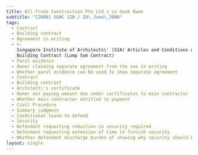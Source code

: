 ```yaml
---
title: All-Trade Construction Pte Ltd v Lo Geok Kwee
subtitle: "[2000] SGHC 120 / 29\_June\_2000"
tags:
  - Contract
  - Building contract
  - Agreement in writing
  - >-
    Singapore Institute of Architects\' (SIA) Articles and Conditions of
    Building Contract (Lump Sum Contract)
  - Parol evidence
  - Owner claiming separate agreement from the one in writing
  - Whether parol evidence can be used to show separate agreement
  - Contract
  - Building contract
  - Architect\'s certificate
  - Owner not paying amount due under certificates to main contractor
  - Whether main contractor entitled to payment
  - Civil Procedure
  - Summary judgment
  - Conditional leave to defend
  - Security
  - Defendant requesting reduction in security required
  - Defendant requesting extension of time to furnish security
  - Whether defendant discharge burden of showing why security should be reduced
layout: single
---
```


